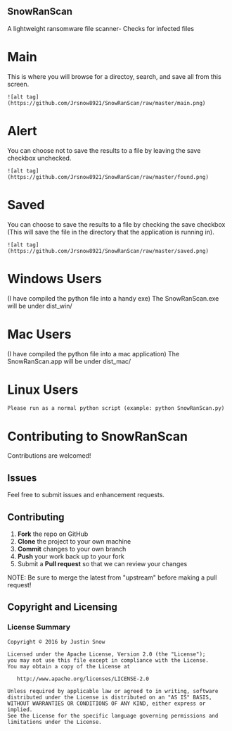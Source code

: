 ## SnowRanScan
  A lightweight ransomware file scanner- Checks for infected files 


# Main 
  This is where you will browse for a directoy, search, and save all from this screen.
  
    ![alt tag](https://github.com/Jrsnow8921/SnowRanScan/raw/master/main.png)

# Alert 
  You can choose not to save the results to a file by leaving the save checkbox unchecked.

    ![alt tag](https://github.com/Jrsnow8921/SnowRanScan/raw/master/found.png)

# Saved

  You can choose to save the results to a file by checking the save checkbox (This will save the file in the directory that the application is running in).
  
    ![alt tag](https://github.com/Jrsnow8921/SnowRanScan/raw/master/saved.png)

# Windows Users 
  (I have compiled the python file into a handy exe)
    The SnowRanScan.exe will be under dist_win/ 

# Mac Users 
  (I have compiled the python file into a mac application)
    The SnowRanScan.app will be under dist_mac/

# Linux Users
    Please run as a normal python script (example: python SnowRanScan.py)

Contributing to SnowRanScan
=========================================

Contributions are welcomed!

Issues
------

Feel free to submit issues and enhancement requests.

Contributing
------------

 1. **Fork** the repo on GitHub
 2. **Clone** the project to your own machine
 3. **Commit** changes to your own branch
 4. **Push** your work back up to your fork
 5. Submit a **Pull request** so that we can review your changes

NOTE: Be sure to merge the latest from "upstream" before making a pull request!

Copyright and Licensing
-----------------------

### License Summary

```
Copyright © 2016 by Justin Snow

Licensed under the Apache License, Version 2.0 (the "License");
you may not use this file except in compliance with the License.
You may obtain a copy of the License at

   http://www.apache.org/licenses/LICENSE-2.0

Unless required by applicable law or agreed to in writing, software
distributed under the License is distributed on an "AS IS" BASIS,
WITHOUT WARRANTIES OR CONDITIONS OF ANY KIND, either express or implied.
See the License for the specific language governing permissions and
limitations under the License.
```


